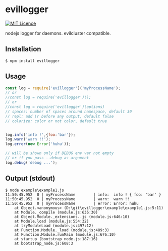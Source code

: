 # evillogger
[![MIT Licence](https://badges.frapsoft.com/os/mit/mit.svg?v=103)](https://opensource.org/licenses/mit-license.php)

nodejs logger for daemons. evilcluster compatible.


Installation
------------
```
$ npm install evillogger
```


Usage
-----
```js
const log = require('evillogger')('myProcessName');
// or
//const log = require('evillogger')();
// or
//const log = require('evillogger')(options)
// spaces: number of spaces around namespace, default 30
// repl: add \r before any output, default false
// colorize: color or not color, default true


log.info('info !',{foo:'bar'});
log.warn('warn !!');
log.error(new Error('huhu'));

// will be shown only if DEBUG env var not empty
// or if you pass --debug as argument
log.debug('debug ...');
```

Output (stdout)
---------------
```console
$ node example\example1.js
11:50:45.952  0 | myProcessName        | info:  info ! { foo: 'bar' }
11:50:45.952  0 | myProcessName        | warn:  warn !!
11:50:45.952  0 | myProcessName        | error: Error: huhu
    at Object.<anonymous> (D:\git\evillogger\example\example1.js:5:11)
    at Module._compile (module.js:635:30)
    at Object.Module._extensions..js (module.js:646:10)
    at Module.load (module.js:554:32)
    at tryModuleLoad (module.js:497:12)
    at Function.Module._load (module.js:489:3)
    at Function.Module.runMain (module.js:676:10)
    at startup (bootstrap_node.js:187:16)
    at bootstrap_node.js:608:3
```
